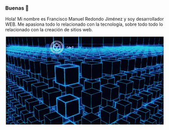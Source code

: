### Buenas 👋

Hola! Mi nombre es Francisco Manuel Redondo Jiménez y soy desarrollador WEB. Me apasiona todo lo relacionado con la tecnología, sobre todo todo lo relacionado con la creación de sitios web.


<center>

![image](futurista.gif)

</center>
<!--
**FMRedondo/FMRedondo** is a ✨ _special_ ✨ repository because its `README.md` (this file) appears on your GitHub profile.

Here are some ideas to get you started:

- 🔭 I’m currently working on ...
- 🌱 I’m currently learning ...
- 👯 I’m looking to collaborate on ...
- 🤔 I’m looking for help with ...
- 💬 Ask me about ...
- 📫 How to reach me: ...
- 😄 Pronouns: ...
- ⚡ Fun fact: ...
-->
